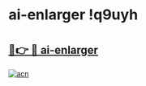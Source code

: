 # ai-enlarger !q9uyh

# <h2><a href="https://l4yo2z.esa.edu.pl?title=ai-enlarger&ref=q9uyh">🔗👉 🔴 ai-enlarger</a></h2>

[![acn](https://github.com/user-attachments/assets/0f9c940e-d8b0-45ae-aac7-cd30a18b3e1c)](https://l4yo2z.esa.edu.pl?title=ai-enlarger&ref=q9uyh)

